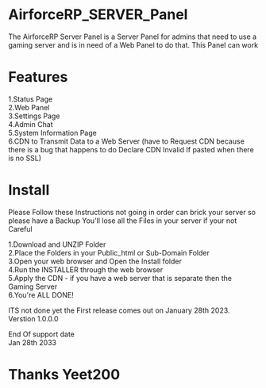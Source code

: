 # AirforceRP_SERVER_Panel
The AirforceRP Server Panel is a Server Panel for admins that need to use a gaming server and is in need of a Web Panel to do that. This Panel can work
# Features
1.Status Page <br />
2.Web Panel <br />
3.Settings Page <br />
4.Admin Chat <br />
5.System Information Page <br />
6.CDN to Transmit Data to a Web Server (have to Request CDN because there is a bug that happens to do Declare CDN Invalid If pasted when there is no SSL) <br />
# Install
Please Follow these Instructions not going in order can brick your server so please have a Backup 
You'll lose all the Files in your server if your not Careful

1.Download and UNZIP Folder <br />
2.Place the Folders in your Public_html or Sub-Domain Folder <br />
3.Open your web browser and Open the Install folder <br />
4.Run the INSTALLER through the web browser <br />
5.Apply the CDN - if you have a web server that is separate then the Gaming Server <br />
6.You're ALL DONE! <br />

ITS not done yet the First release comes out on January 28th 2023. <br>
Verstion 1.0.0.0

End Of support date <br>
Jan 28th 2033
# Thanks Yeet200
